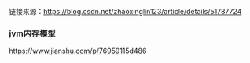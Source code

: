 链接来源：https://blog.csdn.net/zhaoxinglin123/article/details/51787724


### jvm内存模型

https://www.jianshu.com/p/76959115d486
